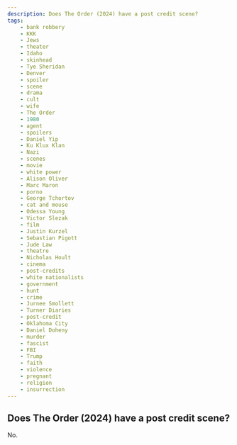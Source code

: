 ```yaml
---
description: Does The Order (2024) have a post credit scene?
tags: 
    - bank robbery
    - KKK
    - Jews
    - theater
    - Idaho
    - skinhead
    - Tye Sheridan
    - Denver
    - spoiler
    - scene
    - drama
    - cult
    - wife
    - The Order
    - 1980
    - agent
    - spoilers
    - Daniel Yip
    - Ku Klux Klan
    - Nazi
    - scenes
    - movie
    - white power
    - Alison Oliver
    - Marc Maron
    - porno
    - George Tchortov
    - cat and mouse
    - Odessa Young
    - Victor Slezak
    - film
    - Justin Kurzel
    - Sebastian Pigott
    - Jude Law
    - theatre
    - Nicholas Hoult
    - cinema
    - post-credits
    - white nationalists
    - government
    - hunt
    - crime
    - Jurnee Smollett
    - Turner Diaries
    - post-credit
    - Oklahoma City
    - Daniel Doheny
    - murder
    - fascist
    - FBI
    - Trump
    - faith
    - violence
    - pregnant
    - religion
    - insurrection
---
```


## Does The Order (2024) have a post credit scene?

No.
